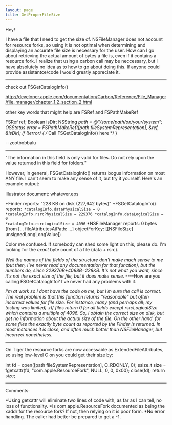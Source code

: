 ```yaml
---
layout: page
title: GetProperFileSize
---
```


Hey!

I have a file that I need to get the size of.  NSFileManager does not account for resource forks, so using it is not optimal when determining and displaying an accurate file size is necessary for the user.  How can I go about retrieving the actual amount of bytes a file is, even if it contains a resource fork.  I realize that using a carbon call may be neccessary, but I have absolutely no idea as to how to go about doing this.  If anyone could provide assistantce/code I would greatly appreciate it.

----

check out     FSGetCatalogInfo()

http://developer.apple.com/documentation/Carbon/Reference/File_Manager/file_manager/chapter_1.2_section_2.html

other key words that might help are     FSRef and     FSPathMakeRef

    
FSRef ref;
Boolean isDir;
NSString *path = @"/some/path/on/your/system";
OSStatus error = FSPathMakeRef([path fileSystemRepresentation], &ref, &isDir);
if (!error) {
    /*
        Call FSGetCatalogInfo() here
    */
}



--zootbobbalu

----

"The information in this field is only valid for files.  Do not rely upon the value returned in this field for folders."

However, in general, FSGetCatalogInfo() returns bogus information on most ANY file.  I can't seem to make any sense of it, but try it yourself.  Here's an example output:

Illustrator document: whatever.eps

*Finder reports: "228 KB on disk (227,642 bytes)"
*FSGetCatalogInfo() reports:<code>
*catalogInfo.dataPhysicalSize = 0
*catalogInfo.rsrcPhysicalSize = 229376
*catalogInfo.dataLogicalSize = 0
*catalogInfo.rsrcLogicalSize = 4096</code>
*NSFileManager reports: 0 bytes (from [... fileAttributesAtPath: ...] objectForKey: [[NSFileSize] unsignedLongLongValue])


Color me confused.  If somebody can shed some light on this, please do.  I'm looking for the *exact* byte count of a file (data + rsrc).


*Well the names of the fields of the structure don't make much sense to me (but then, I've never read any documentation for that function), but the numbers do, since 229376B+4098B=228KB. It's not what you want, since it's not the exact size of the file, but it does make sense.*
----How are you calling FSGetCatalogInfo? I've never had any problems with it.

*I'm at work so I dont have the code on me, but I'm sure the call is correct.  The real problem is that this function returns "reasonable" but often incorrect values for file size.  For instance, many (and perhaps all; my testing was limited) .rtf files return 0 for all fields except rsrcLogicalSize which contains a multiple of 4096.  So, I obtain the correct size on disk, but get no information about the actual size of the file.  On the other hand. for some files the exactly byte count as reported by the Finder is returned.  In most instances it is close, and often much better than NSFileManager, but incorrect nonetheless.*

----
On Tiger the resource forks are now accessable as ExtendedFileAttributes, so using low-level C on you could get their size by:
    
int fd = open([path fileSystemRepresentation], O_RDONLY, 0);
ssize_t size = fgetxattr(fd, "com.apple.ResourceFork", NULL, 0, 0, 0x00);
close(fd);
return size;


----
Comments:

*Using     getxattr will eliminate two lines of code with, as far as I can tell, no loss of functionality.
*Is     com.apple.ResourceFork documented as being the xaddr for the resource fork? If not, then relying on it is poor form.
*No error handling. The caller had better be prepared to get a -1.

